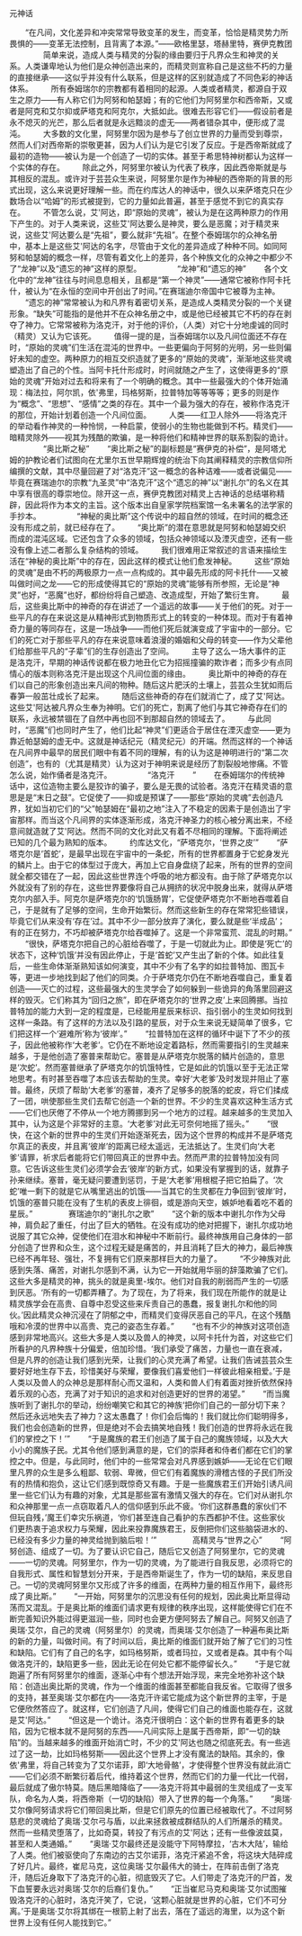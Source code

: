 元神话

　　“在凡间，文化差异和冲突常常导致变革的发生，而变革，恰恰是精灵势力所畏惧的——变革无法控制，且背离了本源。”——欧格里瑟，塔赫里特，赛伊克教团
　　
　　简单来说，造成人类与精灵的分裂的缘由要归于凡界众生和神灵的关系。人类谦卑地认为他们是众神创造出来的，而精灵则宣称自己是这些不朽的力量的直接继承——这似乎并没有什么联系，但是这样的区别就造成了不同色彩的神话体系。
　　所有泰姆瑞尔的宗教都有着相同的起源。人类或者精灵，都源自于双生之原力——有人称它们为阿努和帕瑟姆；有的它他们为阿努里尔和西帝斯，又或者是阿克和艾尔抑或萨塔克和阿克尔，大抵如此。很难去形容它们——假设前者是永不熄灭的光芒，那么后者就是永远黯淡的虚无——两者错杂其中，便形成了混沌。
　　大多数的文化里，阿努里尔因为是参与了创立世界的力量而受到尊崇，然而人们对西帝斯的崇敬更甚，因为人们认为是它引发了反应。于是西帝斯就成了最初的造物——被认为是一个创造了一切的实体。甚至于希思特神树都认为这样一个实体的存在。
　　除此之外，阿努里尔被认为代表了秩序，因此西帝斯就是与其相反的混乱。或许对于芸芸众生来说，阿努里尔是作为神秘的西帝斯的背景的形式出现，这么来说更好理解一些。而在约库达人的神话中，很久以来萨塔克只在少数场合以“哈姆”的形式被提到，它的力量如此普遍，甚至于感觉不到它的真实存在。
　　不管怎么说，艾'阿达，即“原始的灵魂”，被认为是在这两种原力的作用下产生的。对于人类来说，这些艾'阿达要么是神灵，要么是恶魔；对于精灵来说，这些艾'阿达要么是“先祖”，要么就非“先祖”。在整个泰姆瑞尔的众神名册中，基本上是这些艾'阿达的名字，尽管由于文化的差异造成了种种不同。如同阿努和帕瑟姆的概念一样，尽管有着文化上的差异，各个种族文化的众神之中都少不了“龙神”以及“遗忘的神”这样的原型。
　　
　　“龙神”和“遗忘的神”
　　各个文化中的“龙神”往往与时间息息相关，且都是“第一个神灵”——通常它被称作阿卡托什，被认为“在永恒的空间中开创出了时间。”在赛瑞迪尔帝国中它被尊为主神。
　　“遗忘的神”常常被认为和凡界有着密切关系，是造成人类精灵分裂的一个关键形象。“缺失”可能指的是他并不在众神名册之中，或是他已经被其它不朽的存在剥夺了神力。它常常被称为洛克汗，对于他的评价，（人类）对它十分地虔诚的同时（精灵）又认为它该死。
　　值得一提的是，当泰姆瑞尔以及凡间位面还不存在时，“原始的灵魂”们生活在混沌的世界中。一些更偏向于阿努的光明，另一些则偏好未知的虚空。两种原力的相互交织造就了更多的“原始的灵魂”，渐渐地这些灵魂塑造出了自己的个性。当阿卡托什形成时，时间就随之产生了，这使得更多的“原始的灵魂”开始对过去和将来有了一个明确的概念。其中一些最强大的个体开始涌现：梅法拉，阿尔凯，依'弗里，玛格努斯，拉普特加等等等等；更多的则是作为“概念”、“思想”、“感情”之类的存在。其中一个最为强大的存在，被称作洛克汗的那位，开始计划着创造一个凡间位面。
　　人类——红卫人除外——将洛克汗的举动看作神灵的一种怜悯，一种启蒙，使弱小的生物也能做到不朽。精灵们——暗精灵除外——视其为残酷的欺骗，是一种将他们和精神世界的联系割裂的诡计。
　　
　　“奥比斯之秘”
　　“奥比斯之秘”的副标题是“赛伊克的补偿”，是阿塔尤姆的护教论者们试图向在尤里尔五世早期辉煌的统治下向其阐释精灵的宗教信仰所编撰的文献，其中尽量回避了对“洛克汗”这一概念的各种诘难——或者说偏见——毕竟在赛瑞迪尔的宗教“九圣灵”中“洛克汗”这个“遗忘的神”以“谢扎尔”的名义在其中享有很高的尊崇地位。除开这一点，赛伊克教团对精灵上古神话的总结堪称精辟，因此将作为本文的主旨。这个版本出自皇家学院档案馆一名未署名的法学家的手抄本。
　　
　　“神秘的奥比斯”这个传说中的超自然的领域，在时间的概念还没有形成之前，就已经存在了。
　　“奥比斯”的潜在意思就是阿努和帕瑟姆交织而成的混沌区域。它还包含了众多的领域，包括众神领域以及湮灭虚空，还有一些没有像上述二者那么复杂结构的领域。
　　我们很难用正常叙述的言语来描绘生活在“神秘的奥比斯”中的存在，因此这样的模式让他们愈发神秘。
　　这些“原始的灵魂”是由不朽的两极原力一点一点构成的。其中最先形成的阿卡托什——又被叫做时间之龙——它的形成使得其它的“原始的灵魂”能够有所参照，无论是“神灵”也好，“恶魔”也好，都纷纷将自己塑造、改造成型，开始了繁衍生育。
　　最后，这些奥比斯中的神奇的存在讲述了一个遥远的故事——关于他们的死。对于一些平凡的存在来说这是从精神形式到物质形式上的转变的一种体现。而对于有着神奇力量的等同存在，这是一场战争——而他们死后就演变成了宇宙中的一部分。它们的死亡对于那些平凡的存在来说意味着浪漫的婚姻和父母的转变——作为父辈他们给那些平凡的“子辈”们的生存创造出了空间。
　　主导了这么一场大事件的正是洛克汗，早期的神话传说都在极力地丑化它为招摇撞骗的欺诈者；而多少有点同情心的版本则称洛克汗是出现这个凡间位面的缘由。
　　奥比斯中的神奇的存在们以自己的形象创造出来凡间的物种。随后这片肥沃的土壤上，芸芸众生犹如雨后春笋一般茁壮成长了起来。
　　随后这些神奇的存在们就消亡了，成了艾'阿达。这些艾'阿达被凡界众生奉为神明。它们的死亡，割离了他们与其它神奇存在们的联系，永远被禁锢在了自然中再也回不到那超自然的领域去了。
　　与此同时，“恶魔”们也同时产生了，他们比起“神灵”们更适合于居住在湮灭虚空——更为靠近帕瑟姆的虚无中。这就是神话纪元（精灵纪元）的开端。然而这样的一个神话在凡间界中最早的居民们眼中有着不同的理解，有的认为这是神明进行的“第二次创造”，也有的（尤其是精灵）认为这对于神明来说是经历了割裂般地惨痛。不管怎么说，始作俑者是洛克汗。
　　
　　“洛克汗
　　”
　　在泰姆瑞尔的传统神话中，这位造物主要么是狡诈的骗子，要么是无畏的试验者。洛克汗在精灵语的意思是是“末日之鼓”。它促使了——抑或是预谋了——那些“原始的灵魂”去创造凡界，犹如当初它们的“父”帕瑟姆在“最初之地”注入了不稳定的因素于是创造出了宇宙那样。而当这个凡间界的实体逐渐形成，洛克汗神圣力的核心被分离出来，不经意间就造就了艾'阿达。然而不同的文化对此又有着不尽相同的理解。下面将阐述已知的几个最为熟知的版本。
　　约库达文化，“萨塔克尔，‘世界之皮’”
　　“萨塔克尔是‘首蛇’，是最早出现在宇宙中的一条蛇，所有的世界都置身于它蛇身发光的鳞片上。由于它的体型过于庞大，再加上它自身盘绕了起来，所有的世界的空间就全都交错在了一起，因此这些世界连个呼吸的地方都没有。由于除了萨塔克尔以外就没有了别的存在，这些世界要像将自己从拥挤的状况中脱身出来，就得从萨塔克尔内部入手。阿克尔是萨塔克尔的‘饥饿肠胃’，它促使萨塔克尔不断地吞噬着自己，于是就有了足够的空间，生命开始繁衍。然而这些新生的存在常常犯些错误，毕竟它们从来没有‘存在’过。其中不少一部分放弃了演化，要么就是些‘半成品’；有的正在努力，不巧却被萨塔克尔给吞噬掉了。这是一个非常蛮荒、混乱的时期。”
　　“很快，萨塔克尔把自己的心脏给吞噬了，于是一切就此为止。即使是‘死亡’的状态下，这种‘饥饿’并没有因此停止，于是‘首蛇’又产生出了新的个体。如此往复后，一些生命体渐渐熟知该如何演变，其中不少有了名字的如拉普特加、图瓦卡等，更进一步地找到起了他们的同类。介于萨塔克尔仍在不断地吞噬自己，重复着创造——灭亡的过程，这些最强大的生灵学会了如何躲到一些诡异的角落里回避这样的毁灭。它们称其为“回归之旅”，即在萨塔克尔的‘世界之皮’上来回腾挪。当拉普特加的能力大到一定的程度是，已经能用星辰来标识、指引弱小的生灵如何找到这样一条路。有了这样的方法以及引路的星辰，对于众生来说无疑简单了很多，它们把这样一个‘避难所’称为‘彼岸’。”
　　“拉普特加在这样的循环中诞下了不少的孩子，因此他被称作‘大老爹’。它仍在不断地设定着路标，然而需要指引的生灵越来越多，于是他创造了塞普来帮助它。塞普是从萨塔克尔脱落的鳞片创造的，意思是‘次蛇’。然而塞普继承了萨塔克尔的饥饿特性，它是如此的饥饿以至于无法正常地思考。有时甚至吞噬了本应该去帮助的生灵。幸好‘大老爹’及时发现并阻止了塞普。最终，厌烦了帮助‘大老爹’的塞普，凑齐了足够多的脱落的蛇皮，将它们揉成了一团，哄使那些生灵们去帮它创造一个新的世界。不少的生灵喜欢这种生活方式——它们也厌倦了不停从一个地方腾挪到另一个地方的过程。越来越多的生灵加入其中，认为这是个非常好的主意。‘大老爹’对此无可奈何地摇了摇头。”
　　“很快，在这个新的世界中的生灵们开始逐渐死去，因为这个世界的构成并不是萨塔克尔真正的表皮，并且离‘彼岸’的距离已经太遥远，无法抵达了。生灵们向‘大老爹’请罪，祈求后者能将它们带回真正的世界中去。然而严肃的拉普特加没有同意。它告诉这些生灵们必须学会去‘彼岸’的新方式，如果没有掌握到的话，就靠子孙来继续。塞普，毫无疑问要遭到惩罚，于是‘大老爹’用根棍子把它拍扁了。‘次蛇’唯一剩下的就是它从嘴里逃出的饥饿——当其它的生灵都在力争回到‘彼岸’时，饥饿的塞普只能在没有了生机的表皮上徘徊，或是游向天空，嫉妒地看着吃不着的星辰。”
　　
　　赛瑞迪尔的“谢扎尔之歌”
　　“这个新的版本中谢扎尔作为父母神，肩负起了重任，付出了巨大的牺牲。在没有成功的绝对把握下，谢扎尔成功地说服了其它众神，促使他们在泪水和神秘中不断前行。最终神族用自己身体的一部分创造了世界和众生，这个过程无疑是痛苦的，并且消耗了巨大的神力，最后神族已经不再年轻、强壮，不复拥有它们原来那样巨大的力量了。
　　“不少神族对此感到失落、痛苦，对谢扎尔感到不满，认为它一开始就用华丽的辞藻欺骗了它们。这些大多是精灵的神，挑头的就是奥里-埃尔。他们对自我的削弱而产生的一切感到厌恶。‘所有的一切都弄糟了。为了现在，为了将来，我们现在所能作的就是让精灵族学会在高贵、自尊中忍受这些来斥责自己的愚蠢，报复谢扎尔和他的同伙。’因此精灵众神沉浸在了阴郁之中，而精灵们变得厌恶自己的平凡，在这个残酷哦和冷漠的世界中以高贵、克己的姿态生存着。”
　　“也有不少的神族对这项创造感到非常地高兴。这些大多是人类以及兽人的神灵，以阿卡托什为首，对这些它们所看护的凡界种族十分偏爱，倍加珍惜。‘我们承受了痛苦，力量也一直在衰减，但是凡界的创造让我们感到光荣，让我们的心灵充满了希望。让我们告诫芸芸众生要好好地生存下去，珍惜美好与荣耀，要像我们喜爱他们一样彼此相亲相爱。’于是人类以及兽人的众神总是那样耐心而又温和，人类和兽人们有着面对挫折依然保持着乐观的心态，充满了对于知识的追求和对创造更好的世界的渴望。”
　　“而当魔族听到了谢扎尔的举动，纷纷嘲笑它和其它的神族‘把你们自己的一部分切下来？然后还永远地失去了神力？这太愚蠢了！你们会后悔的！我们就比你们聪明得多，我们也会创造新的世界，但是绝对不会去搞笑地自残！我们创造的世界将永远在我们的掌控之下！’”
　　“于是魔族的君王们创造了属于自己的魔族领域，以及大大小小的魔族子民。尤其令他们感到满意的是，它们的崇拜者和侍者们都在它们的掌控之中。但是，与此同时，他们中的一些常常会对凡界感到嫉妒——无论在它们眼里凡界的众生是多么粗鄙、软弱、卑微，但它们有着魔族的滑稽古怪的子民们所没有的热情和抱负，这让它们感到既惊奇又有趣。于是一些魔族君王们开始引诱凡间里一些它们认为有趣的对象，尤其是那些富有激情又强大的存在。它们对从谢扎尔和众神那里一点一点窃取着凡人的信仰感到乐此不疲。‘你们这群愚蠢的家伙们不但玩自残，’魔王们幸灾乐祸道，‘你们甚至连自己看护的东西都护不住。这些家伙们更热衷于追求权力与荣耀，因此来投靠魔族君王，反倒把你们这些脑袋进水的、已经没有多少力量的神灵给抛到脑后啦！’”
　　
　　高精灵与“世界之心”
　　“阿努创造、组成了一切。为了要认识它自己，随后它又创造了阿努里尔，它的灵魂——一切的灵魂。阿努里尔，作为一切的灵魂，为了能进行自我反思，必须将它的自我形式、属性和智慧划分开来，于是西帝斯诞生了，作为一切的缺陷，来反思自己。一切的灵魂阿努里尔又形成了许多的维面，在两种力量的相互作用下，最终形成了奥比斯。”
　　“一开始，阿努里尔的沉思没有任何的规划，因此奥比斯显得动荡而又混乱。于是奥比斯的维面们请求更有规律的秩序出现，这样能使得它们在不断完善知识外能过得更滋润一些，同时也会更方便阿努去了解自己。阿努又创造了奥瑞·艾尔，自己的灵魂（阿努里尔）的灵魂，而奥瑞·艾尔创造了一种遍布奥比斯的新的力量，叫做时间。有了时间以后，奥比斯的维面们就开始了解了它们的习性和缺陷。它们有了自己的名字，如玛格努斯，或者玛拉，又或者是森。其中有个叫做洛克汗的，缺陷更多一些，因此无论在何处它都不能停留长久。”
　　“于是它就跑遍了所有阿努里尔的维面，逐渐心中有个想法开始浮现，来完全地弥补这个缺陷：创造出奥比斯的灵魂，作为一个维面的维面甚至都能自我反省。它取得了很多的支持，甚至奥瑞·艾尔都在内——洛克汗许诺它能成为这个新世界的主宰，于是它便欣然答应了。就这样，它们创造了凡间，使得它们自己的维面也能存在，这就是艾'阿达。”
　　“但这是一个诡计。洛克汗很明白：这个新的世界有着更多的缺陷，因为它根本就不是阿努的东西——凡间实际上是属于西帝斯，即“一切的缺陷”的。当越来越多的维面开始消亡时，不少的艾'阿达也随之彻底死去。有一些逃过了这一劫，比如玛格努斯——因此这个世界上才没有魔法的缺陷。其余的，像依'弗里，将自己转变为了艾尔诺菲，即‘大地骨骼’，才使得整个世界没有就此消亡——它们必须不断繁衍着后代，维持着这个世界，然而它们的力量一代比一代弱，最后就成了傲尔特莫。随后黑暗降临了——洛克汗将其中最弱的生灵组成了一支军队，命名为人类，将西帝斯（一切的缺陷）带入了世界的每一个角落。”
　　“奥瑞·艾尔像阿努请求将它们带回奥比斯，但是它们原先的位置已经被取代了。不过阿努慈悲的灵魂给了奥瑞·艾尔弓与盾，以此来拯救被成群结队的人们所屠杀的精灵。然而一些精灵堕落了，比如奇莫，转投了有污点的艾'阿达；还有一些像波兹莫，甚至和人类通婚。”
　　“奥瑞·艾尔最终还是没能守下阿特摩拉，‘古木大陆’，输给了人类。他们被驱使向了东南边的古艾尔诺菲，洛克汗紧追不舍，将这块大陆碎成了好几片。最终，崔尼马克，这位奥瑞·艾尔最伟大的骑士，在阵前击倒了洛克汗，随后近身取下了洛克汗的心脏，彻底毁灭了它。人们带走了洛克汗的尸首，发下血誓要永远对奥瑞·艾尔的后裔们复仇。”
　　“正当崔尼马克和奥瑞·艾尔试图摧毁洛克汗的心脏时，洛克汗笑了，它说，‘这颗心脏就是世界的心脏，它们不可分离。’于是奥瑞·艾尔将其绑在一根箭上射了出去，落在了遥远的海里，以为这个新世界上没有任何人能找到它。”
